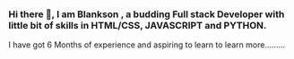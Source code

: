 ### Hi there 👋, I am Blankson , a budding Full stack Developer with little bit of skills in HTML/CSS, JAVASCRIPT and PYTHON.
I have got 6 Months of experience and aspiring to learn to learn more.........

<!--
**yhaw12/yhaw12** is a ✨ _special_ ✨ repository because its `README.md` (this file) appears on your GitHub profile.

Here are some ideas to get you started:

- 🔭 I’m currently working on ...
- 🌱 I’m currently learning ...
- 👯 I’m looking to collaborate on ...
- 🤔 I’m looking for help with ...
- 💬 Ask me about ...
- 📫 How to reach me: ...
- 😄 Pronouns: ...
- ⚡ Fun fact: ...
-->
